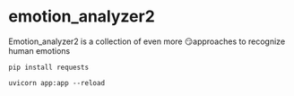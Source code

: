 # emotion_analyzer2
Emotion_analyzer2 is a collection of even more 😏approaches to recognize human emotions

`pip install requests`

`uvicorn app:app --reload`



